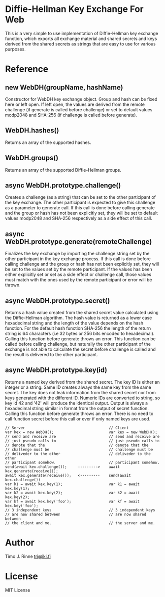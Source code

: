 Diffie-Hellman Key Exchange For Web
===================================

This is a very simple to use implementation of Diffie-Hellman key
exchange function, which exports all exchange material and shared
secrets and keys derived from the shared secrets as strings that are
easy to use for various purposes.


Reference
=========

new WebDH(groupName, hashName)
------------------------------

Constructor for WebDH key exchange object. Group and hash can be fixed
here or left open. If left open, the values are derived from the
remote challenge (if generate is called before challenge) or set to
default values modp2048 and SHA-256 (if challenge is called before
generate).

WebDH.hashes()
--------------

Returns an array of the supported hashes.

WebDH.groups()
--------------

Returns an array of the supported Diffie-Hellman groups.

async WebDH.prototype.challenge()
---------------------------------

Creates a challenge (as a string) that can be set to the other
participant of the key exchange. The other participant is expected to
give this challenge as a parameter to generate call. If this call is
done before calling generate and the group or hash has not been
explicitly set, they will be set to default values modp2048 and
SHA-256 respectively as a side effect of this call.

async WebDH.prototype.generate(remoteChallenge)
-----------------------------------------------

Finalizes the key exchange by importing the challenge string set by
the other participant in the key exchange process. If this call is
done before calling challenge and the group or hash has not been
explicitly set, they will be set to the values set by the remote
participant. If the values has been either explicitly set or set as a
side effect or challenge call, those values must match with the ones
used by the remote participant or error will be thrown.

async WebDH.prototype.secret()
------------------------------

Returns a hash value created from the shared secret value calculated
using the Diffie-Hellman algorithm. The hash value is returned as a
lower case hexadecimal string and the length of the value depends on
the hash function. For the default hash function SHA-256 the length of
the return string is 64 characters (i.e 32 bytes or 256 bits encoded
to hexadecimal). Calling this function before generate throws an
error. This function can be called before calling challenge, but
naturally the other participant of the exchange is not able to
calculate the secret before challenge is called and the result is
delivered to the other participant.

async WebDH.prototype.key(id)
-----------------------------

Returns a named key derived from the shared secret. The key ID is
either an integer or a string. Same ID creates always the same key
from the same secret. The key does not leak information from the
shared secret nor from keys generated with the different ID. Numeric
IDs are converted to string, so key id 42 and '42' will produce the
identical output. Output is always a hexadecimal string similar in
format from the output of secret function. Calling this function
before generate throws an error. There is no need to call function
secret before this call or ever if only named keys are used.

```
// Server                                      // Client
var kex = new WebDH();                         var kex = new WebDH();
// send and receive are                        // send and receive are
// just pseudo calls to                        // just pseudo calls to
// denote that the                             // denote that the
// challenge must be                           // challenge must be
// deliveder to the other                      // deliveder to the other
// participant somehow.                        // participant somehow.
send(await kex.challenge());     --------->    await kex.generate(receive());
await kex.generate(receive());   <---------    send(await kex.challenge())
var k1 = await kex.key(1);                     var k1 = await kex.key(1);
var k2 = await kex.key(2);                     var k2 = await kex.key(2);
var kf = await kex.key('foo');                 var kf = await kex.key('foo');
// 3 independent keys                          // 3 independent keys
// are now shared between                      // are now shared between
// the client and me.                          // the server and me.
```


Author
======

Timo J. Rinne <tri@iki.fi>


License
=======

MIT License
